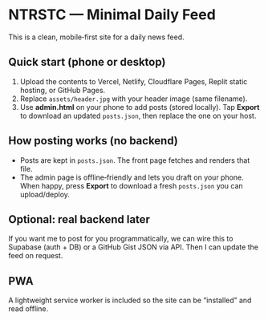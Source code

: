 # NTRSTC — Minimal Daily Feed

This is a clean, mobile‑first site for a daily news feed.

## Quick start (phone or desktop)
1. Upload the contents to Vercel, Netlify, Cloudflare Pages, Replit static hosting, or GitHub Pages.
2. Replace `assets/header.jpg` with your header image (same filename).
3. Use **admin.html** on your phone to add posts (stored locally). Tap **Export** to download an updated `posts.json`, then replace the one on your host.

## How posting works (no backend)
- Posts are kept in `posts.json`. The front page fetches and renders that file.
- The admin page is offline‑friendly and lets you draft on your phone. When happy, press **Export** to download a fresh `posts.json` you can upload/deploy.

## Optional: real backend later
If you want me to post for you programmatically, we can wire this to Supabase (auth + DB) or a GitHub Gist JSON via API. Then I can update the feed on request.

## PWA
A lightweight service worker is included so the site can be “installed” and read offline. 
